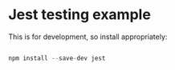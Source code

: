 # Jest testing example

This is for development, so install appropriately:

```javascript

npm install --save-dev jest
```
